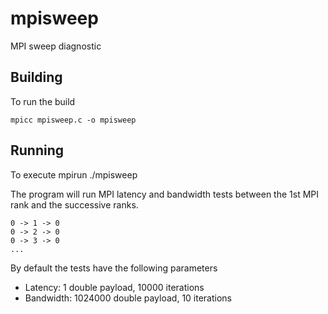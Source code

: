 # mpisweep
MPI sweep diagnostic

## Building
To run the build

    mpicc mpisweep.c -o mpisweep

## Running
To execute
    mpirun ./mpisweep

The program will run MPI latency and bandwidth tests between the 1st MPI rank and the successive ranks. 

    0 -> 1 -> 0
    0 -> 2 -> 0
    0 -> 3 -> 0 
    ...

By default the tests have the following parameters
 * Latency: 1 double payload, 10000 iterations
 * Bandwidth: 1024000 double payload, 10 iterations

